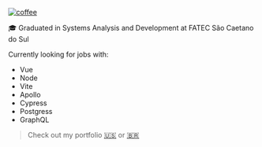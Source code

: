 [![coffee](https://img.shields.io/badge/Coffee_level-low-green)](https://img.shields.io/badge/Coffee_level-low-green)

🎓 Graduated in Systems Analysis and Development at FATEC São Caetano do Sul

Currently looking for jobs with:

- Vue
- Node
- Vite
- Apollo
- Cypress
- Postgress
- GraphQL

> Check out my portfolio [🇺🇸](https://renato66.github.io/en) or [🇧🇷](https://renato66.github.io)
